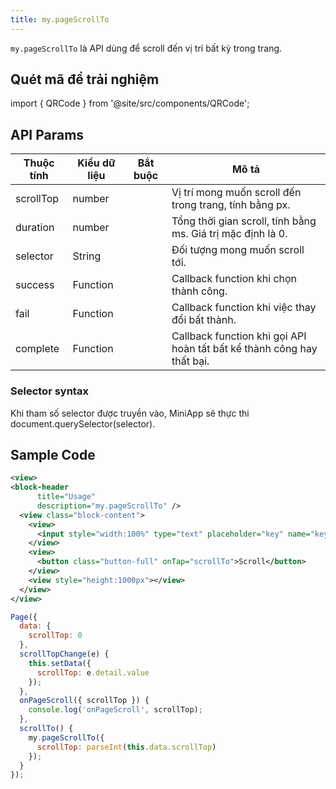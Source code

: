 ```yaml
---
title: my.pageScrollTo
---
```


`my.pageScrollTo` là API dùng để scroll đến vị trí bất kỳ trong trang.

## Quét mã để trải nghiệm

import { QRCode } from '@site/src/components/QRCode';

<QRCode page="pages/api/option-selector/index" />

## API Params

| Thuộc tính | Kiểu dữ liệu | Bắt buộc | Mô tả                                                                  |
| ---------- | ------------ | :------: | ---------------------------------------------------------------------- |
| scrollTop  | number       |          | Vị trí mong muốn scroll đến trong trang, tính bằng px.                 |
| duration   | number       |          | Tổng thời gian scroll, tính bằng ms. Giá trị mặc định là 0.            |
| selector   | String       |          | Đối tượng mong muốn scroll tới.                                        |
| success    | Function     |          | Callback function khi chọn thành công.                                 |
| fail       | Function     |          | Callback function khi việc thay đổi bất thành.                         |
| complete   | Function     |          | Callback function khi gọi API hoàn tất bất kể thành công hay thất bại. |

### Selector syntax

Khi tham số selector được truyền vào, MiniApp sẽ thực thi document.querySelector(selector).

## Sample Code

```xml title=index.txml
<view>
<block-header
      title="Usage"
      description="my.pageScrollTo" />
  <view class="block-content">
    <view>
      <input style="width:100%" type="text" placeholder="key" name="key" value="{{scrollTop}}" onInput="scrollTopChange"></input>
    </view>
    <view>
      <button class="button-full" onTap="scrollTo">Scroll</button>
    </view>
    <view style="height:1000px"></view>
  </view>
</view>
```

```js title=index.js
Page({
  data: {
    scrollTop: 0
  },
  scrollTopChange(e) {
    this.setData({
      scrollTop: e.detail.value
    });
  },
  onPageScroll({ scrollTop }) {
    console.log('onPageScroll', scrollTop);
  },
  scrollTo() {
    my.pageScrollTo({
      scrollTop: parseInt(this.data.scrollTop)
    });
  }
});
```


